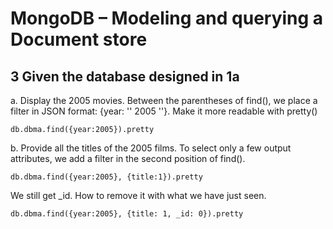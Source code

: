 # MongoDB – Modeling and querying a Document store

## 3 Given the database designed in 1a

a. Display the 2005 movies. Between the parentheses of find(), we place a
filter in JSON format: {year: '' 2005 ''}. Make it more readable with pretty()
```
db.dbma.find({year:2005}).pretty
```

b. Provide all the titles of the 2005 films. To select only a few output attributes,
we add a filter in the second position of find().
```
db.dbma.find({year:2005}, {title:1}).pretty
```

We still get _id. How to remove it with what we have just seen.
```
db.dbma.find({year:2005}, {title: 1, _id: 0}).pretty
```
